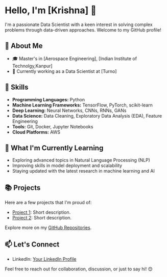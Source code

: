 # Hello, I'm [Krishna] 👋

I'm a passionate Data Scientist with a keen interest in solving complex problems through data-driven approaches. Welcome to my GitHub profile!

## 🚀 About Me

- 🎓 Master's in [Aerospace Engineering], [Indian Institute of Technolgy,Kanpur]
- 💼 Currently working as a Data Scientist at [Turno]


## 🔧 Skills

- **Programming Languages:** Python
- **Machine Learning Frameworks:** TensorFlow, PyTorch, scikit-learn
- **Deep Learning:** Neural Networks, CNNs, RNNs, GANs
- **Data Science:** Data Cleaning, Exploratory Data Analysis (EDA), Feature Engineering
- **Tools:** Git, Docker, Jupyter Notebooks
- **Cloud Platforms:** AWS

## 🌱 What I'm Currently Learning

- Exploring advanced topics in Natural Language Processing (NLP)
- Improving skills in model deployment and scalability
- Staying updated with the latest research in machine learning and AI


## 📚 Projects

Here are a few projects that I'm proud of:

- [Project 1]([link-to-project-1](https://github.com/KrishnaChaitanyaVaddepally/mlproject#:~:text=/-,mlproject,-Type)): Short description.
- [Project 2]([link-to-project-2](https://github.com/KrishnaChaitanyaVaddepally/GenAI-Projects#:~:text=/-,GenAI%2DProjects,-Type)): Short description.

Explore more on my [GitHub Repositories](https://github.com/KrishnaChaitanyaVaddepally).

## 📫 Let's Connect

- LinkedIn: [Your LinkedIn Profile](www.linkedin.com/in/krishnachaitanya2806/)


Feel free to reach out for collaboration, discussion, or just to say hi! 😊
